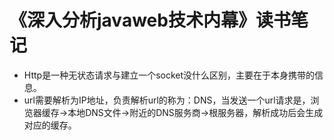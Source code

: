 # 《深入分析javaweb技术内幕》读书笔记

* Http是一种无状态请求与建立一个socket没什么区别，主要在于本身携带的信息。
* url需要解析为IP地址，负责解析url的称为：DNS，当发送一个url请求是，浏览器缓存->本地DNS文件->附近的DNS服务商->根服务器，解析成功后会生成对应的缓存。